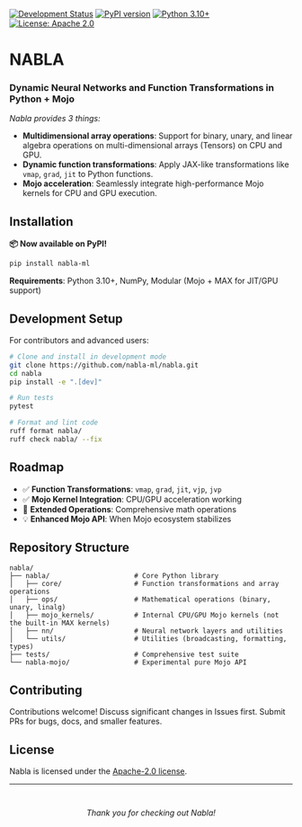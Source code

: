 [![Development Status](https://img.shields.io/badge/status-pre--alpha-red)](https://github.com/nabla-ml/nabla)
[![PyPI version](https://img.shields.io/pypi/v/nabla-ml.svg)](https://pypi.org/project/nabla-ml/)
[![Python 3.10+](https://img.shields.io/badge/python-3.10+-blue.svg)](https://www.python.org/downloads/)
[![License: Apache 2.0](https://img.shields.io/badge/license-Apache%202.0-blue.svg)](https://www.apache.org/licenses/LICENSE-2.0)


# NABLA

### Dynamic Neural Networks and Function Transformations in Python + Mojo

*Nabla provides 3 things:*

- **Multidimensional array operations**: Support for binary, unary, and linear algebra operations on multi-dimensional arrays (Tensors) on CPU and GPU.
- **Dynamic function transformations**: Apply JAX-like transformations like `vmap`, `grad`, `jit` to Python functions.
- **Mojo acceleration**: Seamlessly integrate high-performance Mojo kernels for CPU and GPU execution.


## Installation

**📦 Now available on PyPI!**

```bash
pip install nabla-ml
```

**Requirements**: Python 3.10+, NumPy, Modular (Mojo + MAX for JIT/GPU support)


## Development Setup

For contributors and advanced users:

```bash
# Clone and install in development mode
git clone https://github.com/nabla-ml/nabla.git
cd nabla
pip install -e ".[dev]"

# Run tests
pytest

# Format and lint code
ruff format nabla/
ruff check nabla/ --fix
```

## Roadmap

- ✅ **Function Transformations**: `vmap`, `grad`, `jit`, `vjp`, `jvp`
- ✅ **Mojo Kernel Integration**: CPU/GPU acceleration working
- 👷 **Extended Operations**: Comprehensive math operations
- 💡 **Enhanced Mojo API**: When Mojo ecosystem stabilizes

## Repository Structure

```
nabla/
├── nabla/                     # Core Python library
│   ├── core/                  # Function transformations and array operations
│   ├── ops/                   # Mathematical operations (binary, unary, linalg)
│   ├── mojo_kernels/          # Internal CPU/GPU Mojo kernels (not the built-in MAX kernels)
│   ├── nn/                    # Neural network layers and utilities
│   └── utils/                 # Utilities (broadcasting, formatting, types)
├── tests/                     # Comprehensive test suite
└── nabla-mojo/                # Experimental pure Mojo API
```

## Contributing

Contributions welcome! Discuss significant changes in Issues first. Submit PRs for bugs, docs, and smaller features.

## License

Nabla is licensed under the [Apache-2.0 license](https://github.com/nabla-ml/nabla/blob/main/LICENSE).

---

<p align="center" style="margin-top: 3em; margin-bottom: 2em;"><em>Thank you for checking out Nabla!</em></p>

